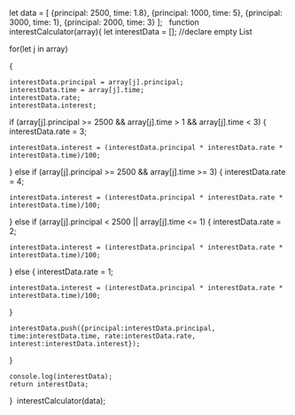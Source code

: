 
let data = [
  {principal: 2500, time: 1.8},
  {principal: 1000, time: 5},
  {principal: 3000, time: 1},
  {principal: 2000, time: 3}
  ];
​
​
function interestCalculator(array){
  let interestData = []; //declare empty List
  
  for(let j in array)

 {
    
    interestData.principal = array[j].principal;
    interestData.time = array[j].time;
    interestData.rate;
    interestData.interest;
 
  
  
  if (array[j].principal >= 2500 && array[j].time > 1 && array[j].time < 3) {
     interestData.rate = 3;
     
     
     
    interestData.interest = (interestData.principal * interestData.rate * interestData.time)/100;
  }
  else if (array[j].principal >= 2500 && array[j].time >= 3) {
    interestData.rate = 4;
    
    interestData.interest = (interestData.principal * interestData.rate * interestData.time)/100;
  }
  else if (array[j].principal < 2500 || array[j].time <= 1) {
    interestData.rate = 2;
    
    interestData.interest = (interestData.principal * interestData.rate * interestData.time)/100;
  }
  else {
    interestData.rate = 1;
    
    interestData.interest = (interestData.principal * interestData.rate * interestData.time)/100;
  }
  
  
    interestData.push({principal:interestData.principal, time:interestData.time, rate:interestData.rate, interest:interestData.interest});
  }
  
    console.log(interestData);
    return interestData;
}
​
interestCalculator(data);
